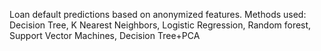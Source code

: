 Loan default predictions based on anonymized features.
Methods used: Decision Tree, K Nearest Neighbors, Logistic Regression, Random forest,
Support Vector Machines, Decision Tree+PCA